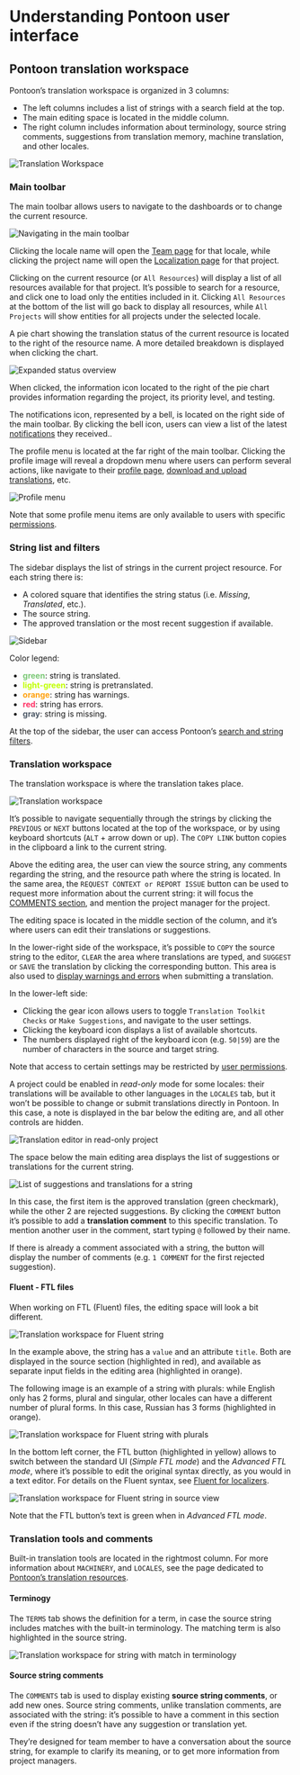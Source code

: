 # Understanding Pontoon user interface

<!-- toc -->

## Pontoon translation workspace

Pontoon’s translation workspace is organized in 3 columns:
* The left columns includes a list of strings with a search field at the top.
* The main editing space is located in the middle column.
* The right column includes information about terminology, source string comments, suggestions from translation memory, machine translation, and other locales.

![Translation Workspace](../../assets/images/pontoon/ui/translation_workspace.png "Screenshot of the translation workspace in Pontoon")

### Main toolbar

The main toolbar allows users to navigate to the dashboards or to change the current resource.

![Navigating in the main toolbar](../../assets/images/pontoon/ui/main_nav.png "Screenshot of the main toolbar, with the resource dropdown expanded")

Clicking the locale name will open the [Team page](teams_projects.md#team-page) for that locale, while clicking the project name will open the [Localization page](teams_projects.md#localization-page) for that project.

Clicking on the current resource (or `All Resources`) will display a list of all resources available for that project. It’s possible to search for a resource, and click one to load only the entities included in it. Clicking `All Resources` at the bottom of the list will go back to display all resources, while `All Projects` will show entities for all projects under the selected locale.

A pie chart showing the translation status of the current resource is located to the right of the resource name. A more detailed breakdown is displayed when clicking the chart.

![Expanded status overview](../../assets/images/pontoon/ui/status_overview.png "Screenshot of the status graph expanded")

When clicked, the information icon located to the right of the pie chart provides information regarding the project, its priority level, and testing.

The notifications icon, represented by a bell, is located on the right side of the main toolbar. By clicking the bell icon, users can view a list of the latest [notifications](notifications.md) they received..

The profile menu is located at the far right of the main toolbar. Clicking the profile image will reveal a dropdown menu where users can perform several actions, like navigate to their [profile page](profile.md), [download and upload translations](translate.md#downloading-and-uploading-translations), etc.

![Profile menu](../../assets/images/pontoon/ui/profile_menu.png "Screenshot of the profile menu")

Note that some profile menu items are only available to users with specific [permissions](users.md#user-roles).

### String list and filters

The sidebar displays the list of strings in the current project resource. For each string there is:
* A colored square that identifies the string status (i.e. *Missing*, *Translated*, etc.).
* The source string.
* The approved translation or the most recent suggestion if available.

![Sidebar](../../assets/images/pontoon/ui/sidebar.png "Screenshot of the sidebar, with a list of string showing string missing, warning, error")

Color legend:
* **<span style="color: #7bc876;">green</span>**: string is translated.
* **<span style="color: #c0ff00;">light-green</span>**: string is pretranslated.
* **<span style="color: #ffa10f;">orange</span>**: string has warnings.
* **<span style="color: #f36;">red</span>**: string has errors.
* **<span style="color: #4d5967;">gray</span>**: string is missing.

At the top of the sidebar, the user can access Pontoon’s [search and string filters](search_filters.md).

### Translation workspace

The translation workspace is where the translation takes place.

![Translation workspace](../../assets/images/pontoon/ui/workspace_standard.png "Screenshot of the standard editor in the translation workspace")

It’s possible to navigate sequentially through the strings by clicking the `PREVIOUS` or `NEXT` buttons located at the top of the workspace, or by using keyboard shortcuts (`ALT` + arrow down or up). The `COPY LINK` button copies in the clipboard a link to the current string.

Above the editing area, the user can view the source string, any comments regarding the string, and the resource path where the string is located.
In the same area, the `REQUEST CONTEXT or REPORT ISSUE` button can be used to request more information about the current string: it will focus the [COMMENTS section](##source-string-comments), and mention the project manager for the project.

The editing space is located in the middle section of the column, and it’s where users can edit their translations or suggestions.

In the lower-right side of the workspace, it’s possible to `COPY` the source string to the editor, `CLEAR` the area where translations are typed, and `SUGGEST` or `SAVE` the translation by clicking the corresponding button. This area is also used to [display warnings and errors](translate.md#quality-checks) when submitting a translation.

In the lower-left side:
* Clicking the gear icon allows users to toggle `Translation Toolkit Checks` or `Make Suggestions`, and navigate to the user settings.
* Clicking the keyboard icon displays a list of available shortcuts.
* The numbers displayed right of the keyboard icon (e.g. `50|59`) are the number of characters in the source and target string.

Note that access to certain settings may be restricted by [user permissions](users.md#user-roles).

A project could be enabled in *read-only* mode for some locales: their translations will be available to other languages in the `LOCALES` tab, but it won’t be possible to change or submit translations directly in Pontoon. In this case, a note is displayed in the bar below the editing are, and all other controls are hidden.

![Translation editor in read-only project](../../assets/images/pontoon/ui/translation_readonly.png "Screenshot of translation editor in read-only project")

The space below the main editing area displays the list of suggestions or translations for the current string.

![List of suggestions and translations for a string](../../assets/images/pontoon/ui/translation_comments.png "Screenshot of list of suggestions and translations for a string with comment editing open")

In this case, the first item is the approved translation (green checkmark), while the other 2 are rejected suggestions. By clicking the `COMMENT` button it’s possible to add a **translation comment** to this specific translation. To mention another user in the comment, start typing `@` followed by their name.

If there is already a comment associated with a string, the button will display the number of comments (e.g. `1 COMMENT` for the first rejected suggestion).

#### Fluent - FTL files

When working on FTL (Fluent) files, the editing space will look a bit different.

![Translation workspace for Fluent string](../../assets/images/pontoon/ui/workspace_ftl.png "Screenshot of the translation workspace for Fluent string")

In the example above, the string has a `value` and an attribute `title`. Both are displayed in the source section (highlighted in red), and available as separate input fields in the editing area (highlighted in orange).

The following image is an example of a string with plurals: while English only has 2 forms, plural and singular, other locales can have a different number of plural forms. In this case, Russian has 3 forms (highlighted in orange).

![Translation workspace for Fluent string with plurals](../../assets/images/pontoon/ui/workspace_ftl_plurals.png "Screenshot of the translation workspace for Fluent string with plurals")

In the bottom left corner, the FTL button (highlighted in yellow) allows to switch between the standard UI (*Simple FTL mode*) and the *Advanced FTL mode*, where it’s possible to edit the original syntax directly, as you would in a text editor. For details on the Fluent syntax, see [Fluent for localizers](../fluent/).

![Translation workspace for Fluent string in source view](../../assets/images/pontoon/ui/workspace_ftl_sourceview.png "Screenshot of the translation workspace for Fluent string in source view")

Note that the FTL button’s text is green when in *Advanced FTL mode*.

### Translation tools and comments

Built-in translation tools are located in the rightmost column. For more information about `MACHINERY`, and `LOCALES`, see the page dedicated to [Pontoon’s translation resources](resources.md).

#### Terminogy

The `TERMS` tab shows the definition for a term, in case the source string includes matches with the built-in terminology. The matching term is also highlighted in the source string.

![Translation workspace for string with match in terminology](../../assets/images/pontoon/ui/workspace_terminology.png "Screenshot of the translation workspace for string with match in terminology")

#### Source string comments

The `COMMENTS` tab is used to display existing **source string comments**, or add new ones. Source string comments, unlike translation comments, are associated with the string: it’s possible to have a comment in this section even if the string doesn’t have any suggestion or translation yet.

They’re designed for team member to have a conversation about the source string, for example to clarify its meaning, or to get more information from project managers.
